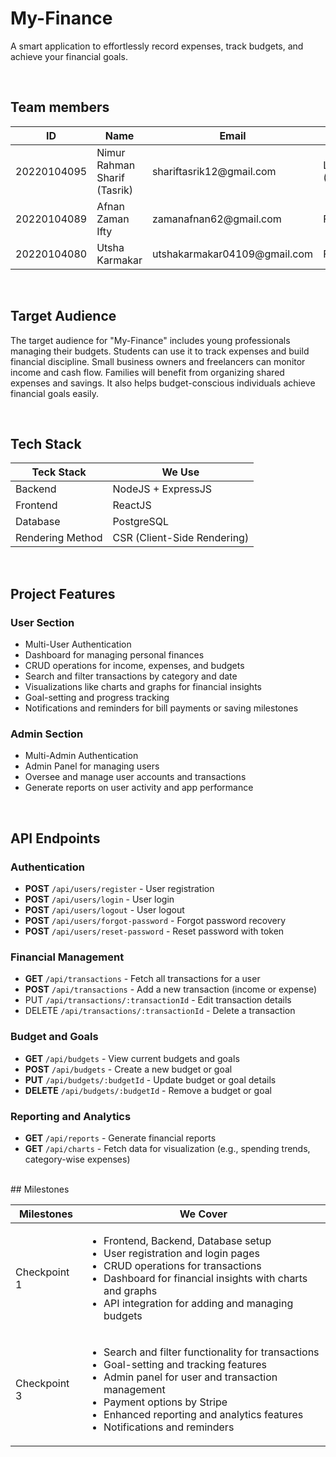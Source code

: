 # My-Finance
A smart application to effortlessly record expenses, track budgets, and achieve your financial goals.

<br/>

## Team members

<table>
	 <thead> 
		 <tr> 
			 <th>ID</th> 
			 <th>Name</th> 
			 <th>Email</th> 
			 <th>Role</th> 
		 </tr> 
	 </thead> 
	 <tbody> 
		 <tr> 
			 <td>20220104095</td> 
			 <td>Nimur Rahman Sharif (Tasrik)</td> 
			 <td>shariftasrik12@gmail.com</td> 
			 <td>Lead (Frontend+Backend)</td> 
		 </tr> 
		 <tr> 
			 <td>20220104089</td> 
			 <td>Afnan Zaman Ifty</td> 
			 <td>zamanafnan62@gmail.com</td> 
			 <td>Frontend</td>   
		 </tr> 
		 <tr> 
			 <td>20220104080</td> 
			 <td>Utsha Karmakar</td> 
			 <td>utshakarmakar04109@gmail.com</td> 
			 <td>Frontend</td>   
		 </tr> 
	 </tbody> 
 </table>

  
<br/>

## Target Audience

The target audience for "My-Finance" includes young professionals managing their budgets. Students can use it to track expenses and build financial discipline. Small business owners and freelancers can monitor income and cash flow. Families will benefit from organizing shared expenses and savings. It also helps budget-conscious individuals achieve financial goals easily.

  
<br/>  

## Tech Stack

<table>
	 <thead> 
		 <tr> 
			 <th>Teck Stack</th> 
			 <th>We Use</th> 
		 </tr> 
	 </thead> 
	 <tbody> 
		 <tr> 
			 <td>Backend</td> 
			 <td>NodeJS + ExpressJS</td> 
		 </tr> 
		 <tr> 
			 <td>Frontend</td> 
			 <td>ReactJS</td>   
		 </tr> 
		 <tr> 
			 <td>Database</td> 
			 <td>PostgreSQL</td>  
		 </tr> 
		 <tr> 
			 <td>Rendering Method</td> 
			 <td>CSR (Client-Side Rendering)</td> 
		 </tr> 
	 </tbody> 
 </table>

<br/>

## Project Features

### User Section
<ul>
  <li>Multi-User Authentication</li>
  <li>Dashboard for managing personal finances</li>
  <li>CRUD operations for income, expenses, and budgets</li>
  <li>Search and filter transactions by category and date</li>
  <li>Visualizations like charts and graphs for financial insights</li>
  <li>Goal-setting and progress tracking</li>
  <li>Notifications and reminders for bill payments or saving milestones</li>
</ul>

### Admin Section
<ul>
  <li>Multi-Admin Authentication</li>
  <li>Admin Panel for managing users</li>
  <li>Oversee and manage user accounts and transactions</li>
  <li>Generate reports on user activity and app performance</li>
</ul>
<br/>

## API Endpoints

### Authentication
- **POST** `/api/users/register` - User registration
- **POST** `/api/users/login` - User login
- **POST** `/api/users/logout` - User logout
- **POST** `/api/users/forgot-password` - Forgot password recovery
- **POST** `/api/users/reset-password` - Reset password with token

### Financial Management
- **GET** `/api/transactions` - Fetch all transactions for a user
- **POST** `/api/transactions` - Add a new transaction (income or expense)
- PUT `/api/transactions/:transactionId` - Edit transaction details
- DELETE `/api/transactions/:transactionId` - Delete a transaction

### Budget and Goals
- **GET** `/api/budgets` - View current budgets and goals
- **POST** `/api/budgets` - Create a new budget or goal
- **PUT** `/api/budgets/:budgetId` - Update budget or goal details
- **DELETE** `/api/budgets/:budgetId` - Remove a budget or goal

### Reporting and Analytics
- **GET** `/api/reports` - Generate financial reports
- **GET** `/api/charts` - Fetch data for visualization (e.g., spending trends, category-wise expenses)
<br/>
## Milestones
<table>
	 <thead> 
		 <tr> 
			 <th>Milestones</th> 
			 <th>We Cover</th> 
		 </tr> 
	 </thead> 
	 <tbody> 
		 <tr> 
			 <td>Checkpoint 1</td> 
			 <td>
				 <ul>
					<li>Frontend, Backend, Database setup</li>
					<li>User registration and login pages</li>
					<li>CRUD operations for transactions</li>
					<li>Dashboard for financial insights with charts and graphs</li>
					<li>API integration for adding and managing budgets</li>
				</ul>
			</td>
		 </tr> 
		 <tr> 
			 <td>Checkpoint 3</td> 
			 <td><ul>
					 <li>Search and filter functionality for transactions</li>
					 <li>Goal-setting and tracking features</li>
					 <li>Admin panel for user and transaction management</li>
					 <li>Payment options by Stripe</li>
					 <li>Enhanced reporting and analytics features</li> <li>Notifications and reminders</li>
				 </ul>
				</td>  
		 </tr> 
	 </tbody> 
 </table>



